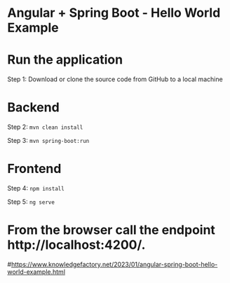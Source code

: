 # Angular + Spring Boot - Hello World Example
# Run the application

Step 1: Download or clone the source code from GitHub to a local machine

# Backend

Step 2:  ```mvn clean install```

Step 3:  ```mvn spring-boot:run```

# Frontend

Step 4:  ```npm install```

Step 5:  ```ng serve```

# From the browser call the endpoint http://localhost:4200/.
#https://www.knowledgefactory.net/2023/01/angular-spring-boot-hello-world-example.html
